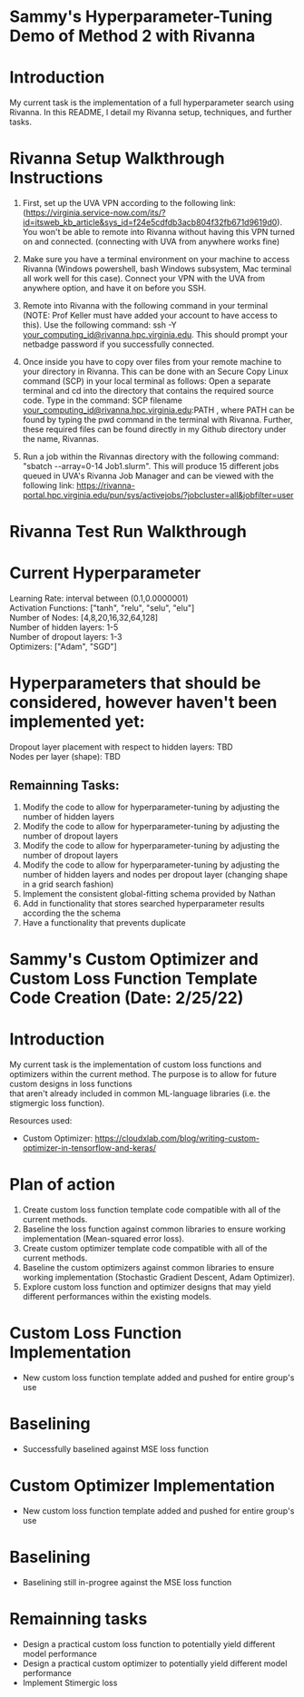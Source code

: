 # Sammy's Hyperparameter-Tuning Demo of Method 2 with Rivanna

# Introduction
My current task is the implementation of a full hyperparameter search using Rivanna. In this README, I detail my Rivanna setup, techniques, and further tasks.

# Rivanna Setup Walkthrough Instructions
1. First, set up the UVA VPN according to the following link:(https://virginia.service-now.com/its/?id=itsweb_kb_article&sys_id=f24e5cdfdb3acb804f32fb671d9619d0). You won't be able to remote into Rivanna without having this VPN turned on and connected. (connecting with UVA from anywhere works fine)

2. Make sure you have a terminal environment on your machine to access Rivanna (Windows powershell, bash Windows subsystem, Mac terminal all work well for this case). Connect your VPN with the UVA from anywhere option, and have it on before you SSH.

3. Remote into Rivanna with the following command in your terminal (NOTE: Prof Keller must have added your account to have access to this). Use the following command: ssh -Y your_computing_id@rivanna.hpc.virginia.edu. This should prompt your netbadge password if you successfully connected.

4. Once inside you have to copy over files from your remote machine to your directory in Rivanna. This can be done with an Secure Copy Linux command (SCP) in your local terminal as follows: Open a separate terminal and cd into the directory that contains the required source code. Type in the command: SCP filename your_computing_id@rivanna.hpc.virginia.edu:PATH , where PATH can be found by typing the pwd command in the terminal with Rivanna. Further, these required files can be found directly in my Github directory under the name, Rivannas.

4. Run a job within the Rivannas directory with the following command: "sbatch --array=0-14 Job1.slurm". This will produce 15 different jobs queued in UVA's Rivanna Job Manager and can be viewed with the following link: https://rivanna-portal.hpc.virginia.edu/pun/sys/activejobs/?jobcluster=all&jobfilter=user

# Rivanna Test Run Walkthrough

# Current Hyperparameter 
Learning Rate: interval between (0.1,0.0000001) <br />
Activation Functions: ["tanh", "relu", "selu", "elu"] <br />
Number of Nodes: [4,8,20,16,32,64,128] <br />
Number of hidden layers: 1-5 <br />
Number of dropout layers: 1-3 <br />
Optimizers: ["Adam", "SGD"] <br />

# Hyperparameters that should be considered, however haven't been implemented yet:
Dropout layer placement with respect to hidden layers: TBD <br />
Nodes per layer (shape): TBD <br />


## Remainning Tasks:
 1. Modify the code to allow for hyperparameter-tuning by adjusting the number of hidden layers
 2. Modify the code to allow for hyperparameter-tuning by adjusting the number of dropout layers
 3. Modify the code to allow for hyperparameter-tuning by adjusting the number of dropout layers
 4. Modify the code to allow for hyperparameter-tuning by adjusting the number of hidden layers and nodes per dropout layer (changing shape in a grid search fashion)
 5. Implement the consistent global-fitting schema provided by Nathan
 6. Add in functionality that stores searched hyperparameter results according the the schema
 7. Have a functionality that prevents duplicate 


# Sammy's Custom Optimizer and Custom Loss Function Template Code Creation (Date: 2/25/22)

# Introduction
My current task is the implementation of custom loss functions and optimizers within the current method. The purpose is to allow for future custom designs in loss functions <br />
that aren't already included in common ML-language libraries (i.e. the stigmergic loss function). <br />

Resources used:
- Custom Optimizer: https://cloudxlab.com/blog/writing-custom-optimizer-in-tensorflow-and-keras/ 

# Plan of action
1. Create custom loss function template code compatible with all of the current methods.
2. Baseline the loss function against common libraries to ensure working implementation (Mean-squared error loss).
3. Create custom optimizer template code compatible with all of the current methods.
4. Baseline the custom optimizers against common libraries to ensure working implementation (Stochastic Gradient Descent, Adam Optimizer).
5. Explore custom loss function and optimizer designs that may yield different performances within the existing models. 

# Custom Loss Function Implementation 
- New custom loss function template added and pushed for entire group's use

# Baselining 
- Successfully baselined against MSE loss function

# Custom Optimizer Implementation 
- New custom loss function template added and pushed for entire group's use

# Baselining 
- Baselining still in-progree against the MSE loss function 


# Remainning tasks
- Design a practical custom loss function to potentially yield different model performance
- Design a practical custom optimizer to potentially yield different model performance
- Implement Stimergic loss





